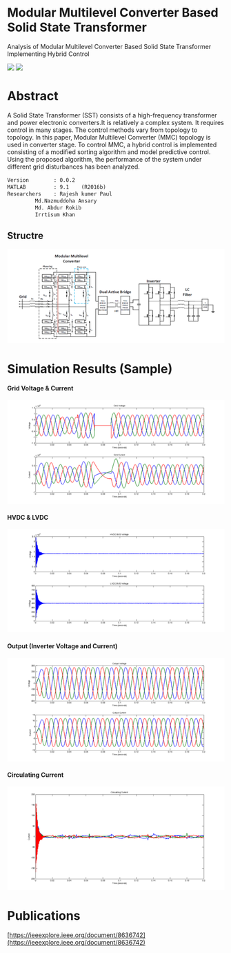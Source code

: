 # Modular Multilevel Converter Based Solid State Transformer
Analysis of Modular Multilevel Converter Based Solid State Transformer Implementing Hybrid Control  

![](/src_img/buet.ico?raw=true )
![](/src_img/mat.ico?raw=true )

# Abstract
A Solid State Transformer (SST) consists of a
high-frequency transformer and power electronic converters.It
is relatively a complex system. It requires control in many
stages. The control methods vary from topology to topology.
In this paper, Modular Multilevel Converter (MMC) topology
is used in converter stage. To control MMC, a hybrid control
is implemented consisting of a modified sorting algorithm and
model predictive control. Using the proposed algorithm, the
performance of the system under different grid disturbances has
been analyzed.

	Version        : 0.0.2  
	MATLAB         : 9.1	(R2016b)  
	Researchers    : Rajesh kumer Paul      
			 Md.Nazmuddoha Ansary    
			 Md. Abdur Rokib  
			 Irrtisum Khan  
## Structre  	
![](/src_img/model.png?raw=true )
# Simulation Results (Sample)
#### Grid Voltage & Current
![](/src_img/Vsss_vg.png?raw=true )
#### HVDC & LVDC
![](/src_img/Vsss_HVLV.png?raw=true )
#### Output (Inverter Voltage and Current)
![](/src_img/Vsss_out.png?raw=true )
#### Circulating Current
![](/src_img/Vsss_cir.png?raw=true )
# Publications
[https://ieeexplore.ieee.org/document/8636742](https://ieeexplore.ieee.org/document/8636742)




